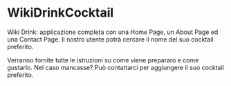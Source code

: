 # WikiDrinkCocktail
Wiki Drink: applicazione completa con una Home Page, un About Page ed una Contact Page. Il nostro utente potrà cercare il nome del suo cocktail preferito.

Verranno fornite tutte le istruzioni su come viene prepararo e come gustarlo. Nel caso mancasse? Può contattarci per aggiungere il suo cocktail preferito.
